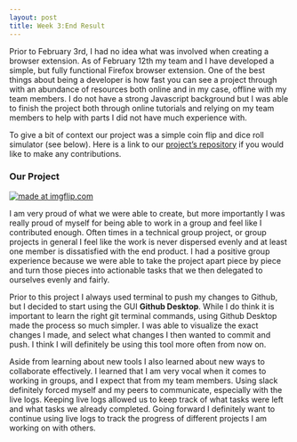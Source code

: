 ```yaml
---
layout: post
title: Week 3:End Result
---
```



Prior to February 3rd, I had no idea what was involved when creating a browser extension. As of February 12th my team and I have developed a simple, but fully functional Firefox browser extension. One of the best things about being a developer is how fast you can see a project through with an abundance of resources both online and in my case, offline with my team members. I do not have a strong Javascript background but I was able to finish the project both through online tutorials and relying on my team members to help with parts I did not have much experience with. 

To give a bit of context our project was a simple coin flip and dice roll simulator (see below). Here is a link to our [project’s repository](https://github.com/nyu-ossd-s20/Virtual-Dice-and-Coin-Flip) if you would like to make any contributions. 

### Our Project

<a href="https://imgflip.com/gif/3pec4x"><img src="https://i.imgflip.com/3pec4x.gif" title="made at imgflip.com"/></a>

I am very proud of what we were able to create, but more importantly I was really proud of myself for being able to work in a group and feel like I contributed enough. Often times in a technical group project, or group projects in general I feel like the work is never dispersed evenly and at least one member is dissatisfied with the end product. I had a positive group experience because we were able to take the project apart piece by piece and turn those pieces into actionable tasks that we then delegated to ourselves evenly and fairly.

Prior to this project I always used terminal to push my changes to Github, but I decided to start using the GUI **Github Desktop**. While I do think it is important to learn the right git terminal commands, using Github Desktop made the process so much simpler. I was able to visualize the exact changes I made, and select what changes I then wanted to commit and push. I think I will definitely be using this tool more often from now on. 

Aside from learning about new tools I also learned about new ways to collaborate effectively. I learned that I am very vocal when it comes to working in groups, and I expect that from my team members. Using slack definitely forced myself and my peers to communicate, especially with the live logs. Keeping live logs allowed us to keep track of what tasks were left and what tasks we already completed. Going forward I definitely want to continue using live logs to track the progress of different projects I am working on with others. 

